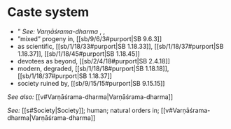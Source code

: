 # Caste system

* ” *See: Varṇāśrama-dharma* , , 
* ”mixed” progeny in, [[sb/9/6/3#purport|SB 9.6.3]]
* as scientific, [[sb/1/18/33#purport|SB 1.18.33]], [[sb/1/18/37#purport|SB 1.18.37]], [[sb/1/18/45#purport|SB 1.18.45]]
* devotees as beyond, [[sb/2/4/18#purport|SB 2.4.18]]
* modern, degraded, [[sb/1/18/18#purport|SB 1.18.18]], [[sb/1/18/37#purport|SB 1.18.37]]
* society ruined by, [[sb/9/15/15#purport|SB 9.15.15]]

*See also:* [[v#Varṇāśrama-dharma|Varṇāśrama-dharma]]

*See:* [[s#Society|Society]]; human; natural orders in; [[v#Varṇāśrama-dharma|Varṇāśrama-dharma]]
